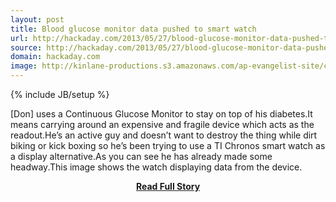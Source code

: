 ```yaml
---
layout: post
title: Blood glucose monitor data pushed to smart watch
url: http://hackaday.com/2013/05/27/blood-glucose-monitor-data-pushed-to-smart-watch/
source: http://hackaday.com/2013/05/27/blood-glucose-monitor-data-pushed-to-smart-watch/
domain: hackaday.com
image: http://kinlane-productions.s3.amazonaws.com/ap-evangelist-site/curated/screenshots/9399_hackaday_com.png
---
```

{% include JB/setup %}<p>[Don] uses a Continuous Glucose Monitor to stay on top of his diabetes.It means carrying around an expensive and fragile device which acts as the readout.He’s an active guy and doesn’t want to destroy the thing while dirt biking or kick boxing so he’s been trying to use a TI Chronos smart watch as a display alternative.As you can see he has already made some headway.This image shows the watch displaying data from the device.</p>
<center><p><a href="http://hackaday.com/2013/05/27/blood-glucose-monitor-data-pushed-to-smart-watch/" style='padding:25px; font-sze:18px; font-weight: bold;'>Read Full Story</a></p></center>
